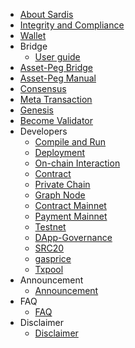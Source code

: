 - [About Sardis](intro.md)
- [Integrity and Compliance](Integrity.md)
- [Wallet](wallet.md)
- Bridge
    - [User guide](bridge/user_guide.md)
- [Asset-Peg Bridge](sardisbridge.md)
- [Asset-Peg Manual](bridge.md)
- [Consensus](consensus.md)
- [Meta Transaction](dev/meta_tx.md)
- [Genesis](genesis.md)
- [Become Validator](Validator.md)
- Developers
    - [Compile and Run](dev/install.md)
    - [Deployment](dev/deploy.md)
    - [On-chain Interaction](dev/sdk.md)
    - [Contract](dev/contract.md)
    - [Private Chain](dev/private_chain.md)
    - [Graph Node](dev/graphnode.md)
    - [Contract Mainnet](mainnet-contract.md)
    - [Payment Mainnet](mainnet-payment.md)
    - [Testnet](testnet.md)
    - [DApp-Governance](dev/dapp-gov.md)
    - [SRC20](dev/src20.md)
    - [gasprice](dev/gasprice.md)
    - [Txpool](dev/txpool.md)
- Announcement
    - [Announcement](Announcement.md)
- FAQ
    - [FAQ](faq.md)
- Disclaimer
    - [Disclaimer](disclaimer.md)
    
